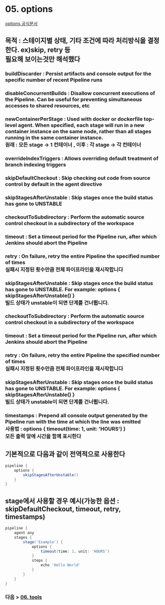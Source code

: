 # 05. options
[options 공식문서](https://www.jenkins.io/doc/book/pipeline/syntax/#options)
## 목적 : 스테이지별 상태, 기타 조건에 따라 처리방식을 결정한다. ex)skip, retry 등<br>필요해 보이는것만 해석했다
### buildDiscarder : Persist artifacts and console output for the specific number of recent Pipeline runs
### disableConcurrentBuilds : Disallow concurrent executions of the Pipeline. Can be useful for preventing simultaneous accesses to shared resources, etc
### newContainerPerStage : Used with docker or dockerfile top-level agent. When specified, each stage will run in a new container instance on the same node, rather than all stages running in the same container instance.<br>원래 : 모든 stage → 1 컨테이너 , 이후 : 각 stage → 각 컨테이너
### overrideIndexTriggers : Allows overriding default treatment of branch indexing triggers
### skipDefaultCheckout : Skip checking out code from source control by default in the agent directive
### skipStagesAfterUnstable : Skip stages once the build status has gone to UNSTABLE
### checkoutToSubdirectory : Perform the automatic source control checkout in a subdirectory of the workspace
### timeout : Set a timeout period for the Pipeline run, after which Jenkins should abort the Pipeline
### retry : On failure, retry the entire Pipeline the specified number of times<br>실패시 지정된 횟수만큼 전체 파이프라인을 재시작합니다
### skipStagesAfterUnstable : Skip stages once the build status has gone to UNSTABLE. For example: options { skipStagesAfterUnstable() }<br>빌드 상태가 unstable이 되면 단계를 건너뜁니다.
### checkoutToSubdirectory : Perform the automatic source control checkout in a subdirectory of the workspace
### timeout : Set a timeout period for the Pipeline run, after which Jenkins should abort the Pipeline
### retry : On failure, retry the entire Pipeline the specified number of times<br>실패시 지정된 횟수만큼 전체 파이프라인을 재시작합니다
### skipStagesAfterUnstable : Skip stages once the build status has gone to UNSTABLE. For example: options { skipStagesAfterUnstable() }<br>빌드 상태가 unstable이 되면 단계를 건너뜁니다.
### timestamps : Prepend all console output generated by the Pipeline run with the time at which the line was emitted<br>사용법 : options { timeout(time: 1, unit: 'HOURS') }<br>모든 출력 앞에 시간을 함께 표시한다
  
## 기본적으로 다음과 같이 전역적으로 사용한다
```groovy
pipeline {
    options {
        skipStagesAfterUnstable()
    }
}
```
  
## stage에서 사용할 경우 예시(가능한 옵션 : skipDefaultCheckout, timeout, retry, timestamps)
```groovy
pipeline {
    agent any
    stages {
        stage('Example') {
            options {
                timeout(time: 1, unit: 'HOURS')
            }
            steps {
                echo 'Hello World'
            }
        }
    }
}
```

### 다음 > [06. tools](06.%20tools.md)

